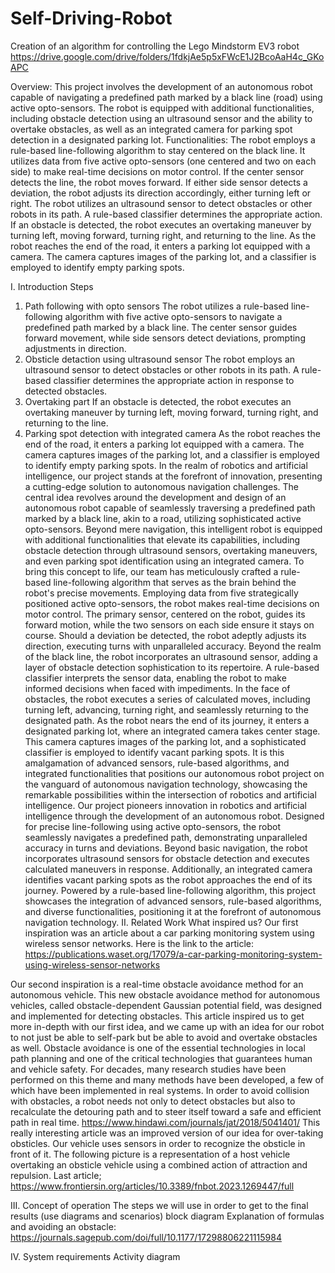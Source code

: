 # Self-Driving-Robot
Creation of an algorithm for controlling the Lego Mindstorm EV3 robot 
https://drive.google.com/drive/folders/1fdkjAe5p5xFWcE1J2BcoAaH4c_GKoAPC

Overview:
This project involves the development of an autonomous robot capable of navigating a predefined path marked by a black line (road) using active opto-sensors. The robot is equipped with additional functionalities, including obstacle detection using an ultrasound sensor and the ability to overtake obstacles, as well as an integrated camera for parking spot detection in a designated parking lot.
Functionalities:
The robot employs a rule-based line-following algorithm to stay centered on the black line. It utilizes data from five active opto-sensors (one centered and two on each side) to make real-time decisions on motor control. If the center sensor detects the line, the robot moves forward. If either side sensor detects a deviation, the robot adjusts its direction accordingly, either turning left or right. The robot utilizes an ultrasound sensor to detect obstacles or other robots in its path. A rule-based classifier determines the appropriate action. If an obstacle is detected, the robot executes an overtaking maneuver by turning left, moving forward, turning right, and returning to the line. As the robot reaches the end of the road, it enters a parking lot equipped with a camera. The camera captures images of the parking lot, and a classifier is employed to identify empty parking spots.

I. Introduction 
Steps
1. Path following with opto sensors 
The robot utilizes a rule-based line-following algorithm with five active opto-sensors to navigate a predefined path marked by a black line. The center sensor guides forward movement, while side sensors detect deviations, prompting adjustments in direction.
2. Obsticle detaction using ultrasound sensor
The robot employs an ultrasound sensor to detect obstacles or other robots in its path. A rule-based classifier determines the appropriate action in response to detected obstacles.
3. Overtaking part 
 If an obstacle is detected, the robot executes an overtaking maneuver by turning left, moving forward, turning right, and returning to the line.
4. Parking spot detection with integrated camera 
As the robot reaches the end of the road, it enters a parking lot equipped with a camera. The camera captures images of the parking lot, and a classifier is employed to identify empty parking spots.
In the realm of robotics and artificial intelligence, our project stands at the forefront of innovation, presenting a cutting-edge solution to autonomous navigation challenges. The central idea revolves around the development and design of an autonomous robot capable of seamlessly traversing a predefined path marked by a black line, akin to a road, utilizing sophisticated active opto-sensors. Beyond mere navigation, this intelligent robot is equipped with additional functionalities that elevate its capabilities, including obstacle detection through ultrasound sensors, overtaking maneuvers, and even parking spot identification using an integrated camera.
To bring this concept to life, our team has meticulously crafted a rule-based line-following algorithm that serves as the brain behind the robot's precise movements. Employing data from five strategically positioned active opto-sensors, the robot makes real-time decisions on motor control. The primary sensor, centered on the robot, guides its forward motion, while the two sensors on each side ensure it stays on course. Should a deviation be detected, the robot adeptly adjusts its direction, executing turns with unparalleled accuracy.
Beyond the realm of the black line, the robot incorporates an ultrasound sensor, adding a layer of obstacle detection sophistication to its repertoire. A rule-based classifier interprets the sensor data, enabling the robot to make informed decisions when faced with impediments. In the face of obstacles, the robot executes a series of calculated moves, including turning left, advancing, turning right, and seamlessly returning to the designated path.
As the robot nears the end of its journey, it enters a designated parking lot, where an integrated camera takes center stage. This camera captures images of the parking lot, and a sophisticated classifier is employed to identify vacant parking spots. It is this amalgamation of advanced sensors, rule-based algorithms, and integrated functionalities that positions our autonomous robot project on the vanguard of autonomous navigation technology, showcasing the remarkable possibilities within the intersection of robotics and artificial intelligence.
Our project pioneers innovation in robotics and artificial intelligence through the development of an autonomous robot. Designed for precise line-following using active opto-sensors, the robot seamlessly navigates a predefined path, demonstrating unparalleled accuracy in turns and deviations.
Beyond basic navigation, the robot incorporates ultrasound sensors for obstacle detection and executes calculated maneuvers in response. Additionally, an integrated camera identifies vacant parking spots as the robot approaches the end of its journey.
Powered by a rule-based line-following algorithm, this project showcases the integration of advanced sensors, rule-based algorithms, and diverse functionalities, positioning it at the forefront of autonomous navigation technology.
II. Related Work
What inspired us? 
Our first inspiration was an article about a car parking monitoring system using wireless sensor networks.
Here is the link to the article: https://publications.waset.org/17079/a-car-parking-monitoring-system-using-wireless-sensor-networks

Our second inspiration is a real-time obstacle avoidance method for an autonomous vehicle. This new obstacle avoidance method for autonomous vehicles, called obstacle-dependent Gaussian potential field, was designed and implemented for detecting obstacles. 
This article inspired us to get more in-depth with our first idea, and we came up with an idea for our robot to not just be able to self-park but be able to avoid and overtake obstacles as well. 
Obstacle avoidance is one of the essential technologies in local path planning and one of the critical technologies that guarantees human and vehicle safety. For decades, many research studies have been performed on this theme and many methods have been developed, a few of which have been implemented in real systems. In order to avoid collision with obstacles, a robot needs not only to detect obstacles but also to recalculate the detouring path and to steer itself toward a safe and efficient path in real time.
https://www.hindawi.com/journals/jat/2018/5041401/
This really interesting article was an improved version of our idea for over-taking obsticles. Our vehicle uses sensors in order to recognize the obsticle in front of it. 
The following picture is a representation of a host vehicle overtaking an obsticle vehicle using a combined action of attraction and repulsion.
Last article; 
https://www.frontiersin.org/articles/10.3389/fnbot.2023.1269447/full

III. Concept of operation 
The steps we will use in order to get to the final results (use diagrams and scenarios) block diagram 
Explanation of formulas and avoiding an obstacle: https://journals.sagepub.com/doi/full/10.1177/17298806221115984 

IV. System requirements 
Activity diagram 
 
